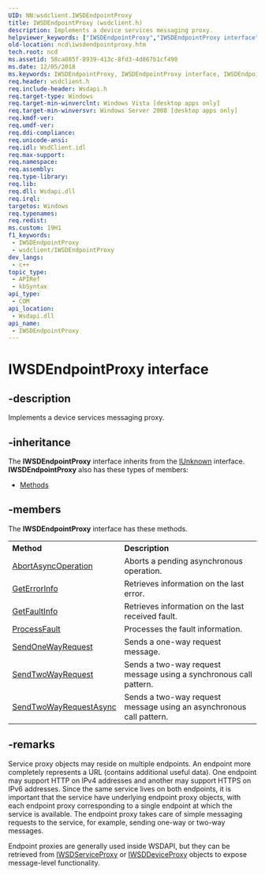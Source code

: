 ```yaml
---
UID: NN:wsdclient.IWSDEndpointProxy
title: IWSDEndpointProxy (wsdclient.h)
description: Implements a device services messaging proxy.
helpviewer_keywords: ["IWSDEndpointProxy","IWSDEndpointProxy interface","IWSDEndpointProxy interface","described","ncd.iwsdendpointproxy","wsdclient/IWSDEndpointProxy"]
old-location: ncd\iwsdendpointproxy.htm
tech.root: ncd
ms.assetid: 58ca085f-8939-413c-8fd3-4d867b1cf490
ms.date: 12/05/2018
ms.keywords: IWSDEndpointProxy, IWSDEndpointProxy interface, IWSDEndpointProxy interface,described, ncd.iwsdendpointproxy, wsdclient/IWSDEndpointProxy
req.header: wsdclient.h
req.include-header: Wsdapi.h
req.target-type: Windows
req.target-min-winverclnt: Windows Vista [desktop apps only]
req.target-min-winversvr: Windows Server 2008 [desktop apps only]
req.kmdf-ver: 
req.umdf-ver: 
req.ddi-compliance: 
req.unicode-ansi: 
req.idl: WsdClient.idl
req.max-support: 
req.namespace: 
req.assembly: 
req.type-library: 
req.lib: 
req.dll: Wsdapi.dll
req.irql: 
targetos: Windows
req.typenames: 
req.redist: 
ms.custom: 19H1
f1_keywords:
 - IWSDEndpointProxy
 - wsdclient/IWSDEndpointProxy
dev_langs:
 - c++
topic_type:
 - APIRef
 - kbSyntax
api_type:
 - COM
api_location:
 - Wsdapi.dll
api_name:
 - IWSDEndpointProxy
---
```


# IWSDEndpointProxy interface


## -description

Implements a device services messaging proxy.

## -inheritance

The <b xmlns:loc="http://microsoft.com/wdcml/l10n">IWSDEndpointProxy</b> interface inherits from the <a href="https://docs.microsoft.com/windows/desktop/api/unknwn/nn-unknwn-iunknown">IUnknown</a> interface. <b>IWSDEndpointProxy</b> also has these types of members:
<ul>
<li><a href="https://docs.microsoft.com/">Methods</a></li>
</ul>

## -members

The <b>IWSDEndpointProxy</b> interface has these methods.
<table class="members" id="memberListMethods">
<tr>
<th align="left" width="37%">Method</th>
<th align="left" width="63%">Description</th>
</tr>
<tr data="declared;">
<td align="left" width="37%">
<a href="https://docs.microsoft.com/windows/desktop/api/wsdclient/nf-wsdclient-iwsdendpointproxy-abortasyncoperation">AbortAsyncOperation</a>
</td>
<td align="left" width="63%">
Aborts a pending asynchronous operation.

</td>
</tr>
<tr data="declared;">
<td align="left" width="37%">
<a href="https://docs.microsoft.com/windows/desktop/api/wsdclient/nf-wsdclient-iwsdendpointproxy-geterrorinfo">GetErrorInfo</a>
</td>
<td align="left" width="63%">
Retrieves information on the last error.

</td>
</tr>
<tr data="declared;">
<td align="left" width="37%">
<a href="https://docs.microsoft.com/windows/desktop/api/wsdclient/nf-wsdclient-iwsdendpointproxy-getfaultinfo">GetFaultInfo</a>
</td>
<td align="left" width="63%">
Retrieves information on the last received fault.

</td>
</tr>
<tr data="declared;">
<td align="left" width="37%">
<a href="https://docs.microsoft.com/windows/desktop/api/wsdclient/nf-wsdclient-iwsdendpointproxy-processfault">ProcessFault</a>
</td>
<td align="left" width="63%">
Processes the fault information.

</td>
</tr>
<tr data="declared;">
<td align="left" width="37%">
<a href="https://docs.microsoft.com/windows/desktop/api/wsdclient/nf-wsdclient-iwsdendpointproxy-sendonewayrequest">SendOneWayRequest</a>
</td>
<td align="left" width="63%">
Sends a one-way request message.

</td>
</tr>
<tr data="declared;">
<td align="left" width="37%">
<a href="https://docs.microsoft.com/windows/desktop/api/wsdclient/nf-wsdclient-iwsdendpointproxy-sendtwowayrequest">SendTwoWayRequest</a>
</td>
<td align="left" width="63%">
Sends a two-way request message using a synchronous call pattern.

</td>
</tr>
<tr data="declared;">
<td align="left" width="37%">
<a href="https://docs.microsoft.com/windows/desktop/api/wsdclient/nf-wsdclient-iwsdendpointproxy-sendtwowayrequestasync">SendTwoWayRequestAsync</a>
</td>
<td align="left" width="63%">
Sends a two-way request message using an asynchronous call pattern.

</td>
</tr>
</table>

## -remarks

Service proxy objects may reside on multiple endpoints. An endpoint more completely represents a URL (contains additional useful data). One endpoint may support HTTP on IPv4 addresses and another may support HTTPS on IPv6 addresses. Since the same service lives on both endpoints, it is important that the service have underlying endpoint proxy objects, with each endpoint proxy corresponding to a single endpoint at which the service is available. The endpoint proxy takes care of simple messaging requests to the service, for example, sending one-way or two-way messages.

Endpoint proxies are generally used inside WSDAPI, but they can be retrieved from <a href="https://docs.microsoft.com/windows/desktop/api/wsdclient/nn-wsdclient-iwsdserviceproxy">IWSDServiceProxy</a> or <a href="https://docs.microsoft.com/windows/desktop/api/wsdclient/nn-wsdclient-iwsddeviceproxy">IWSDDeviceProxy</a> objects to expose message-level functionality.

